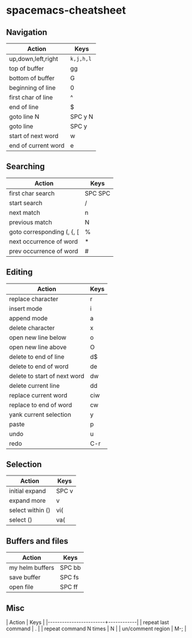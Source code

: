 # spacemacs-cheatsheet

## Navigation

| Action              | Keys      |
|---------------------|-----------|
| up,down,left,right  | `k,j,h,l` |
| top of buffer       | gg        |
| bottom of buffer    | G         |
| beginning of line   | 0         |
| first char of line  | ^         |
| end of line         | $         |
| goto line N         | SPC y N   |
| goto line           | SPC y     |
| start of next word  | w         |
| end of current word | e         |

## Searching

| Action                     | Keys      |
|----------------------------|-----------|
| first char search          | SPC SPC   |
| start search               | /<string> |
| next match                 | n         |
| previous match             | N         |
| goto corresponding (, {, [ | %         |
| next occurrence of word    | *         |
| prev occurrence of word    | #         |


## Editing

| Action                       | Keys        |
|------------------------------|-------------|
| replace character            | r<new char> |
| insert mode                  | i           |
| append mode                  | a           |
| delete character             | x           |
| open new line below          | o           |
| open new line above          | O           |
| delete to end of line        | d$          |
| delete to end of word        | de          |
| delete to start of next word | dw          |
| delete current line          | dd          |
| replace current word         | ciw         |
| replace to end of word       | cw          |
| yank current selection       | y           |
| paste                        | p           |
| undo                         | u           |
| redo                         | C-r         |

## Selection

| Action           | Keys  |
|------------------|-------|
| initial expand   | SPC v |
| expand more      | v     |
| select within () | vi(   |
| select ()        | va(   |

## Buffers and files

| Action          | Keys   |
|-----------------|--------|
| my helm buffers | SPC bb |
| save buffer     | SPC fs |
| open file       | SPC ff |

## Misc

| Action                 | Keys       |
|------------------------+------------|
| repeat last command    | .          |
| repeat command N times | N<command> |
| un/comment region      | M-;        |
